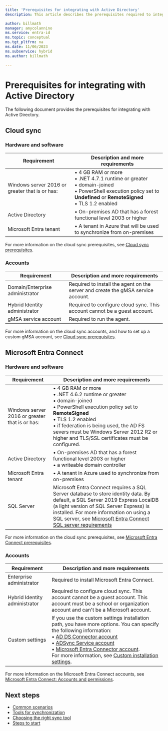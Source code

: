 ```yaml
---
title: 'Prerequisites for integrating with Active Directory'
description: This article describes the prerequisites required to integrate with Active Directory.

author: billmath
manager: amycolannino
ms.service: entra-id
ms.topic: conceptual
ms.tgt_pltfrm: na
ms.date: 11/06/2023
ms.subservice: hybrid
ms.author: billmath

---
```


# Prerequisites for integrating with Active Directory
The following document provides the prerequisites for integrating with Active Directory.

## Cloud sync

### Hardware and software

|Requirement|Description and more requirements|
|-----|-----|
|Windows server 2016 or greater that is or has:|• 4 GB RAM or more</br>• .NET 4.7.1 runtime or greater</br>• domain-joined</br>• PowerShell execution policy set to **Undefined** or **RemoteSigned**</br>• TLS 1.2 enabled</br>|
|Active Directory|• On-premises AD that has a forest functional level 2003 or higher|
|Microsoft Entra tenant|• A tenant in Azure that will be used to synchronize from on-premises|

For more information on the cloud sync prerequisites, see [Cloud sync prerequisites](cloud-sync/how-to-prerequisites.md).

### Accounts

|Requirement|Description and more requirements|
|-----|-----|
|Domain/Enterprise administrator|Required to install the agent on the server and create the gMSA service account.|
|Hybrid Identity administrator|Required to configure cloud sync.  This account cannot be a guest account.|
|gMSA service account|Required to run the agent.| 

For more information on the cloud sync accounts, and how to set up a custom gMSA account, see [Cloud sync prerequisites](cloud-sync/how-to-prerequisites.md).

<a name='azure-ad-connect'></a>

## Microsoft Entra Connect

### Hardware and software

|Requirement|Description and more requirements|
|-----|-----|
|Windows server 2016 or greater that is or has:|• 4 GB RAM or more</br>• .NET 4.6.2 runtime or greater</br>• domain-joined</br>• PowerShell execution policy set to **RemoteSigned**</br>• TLS 1.2 enabled</br>• if federation is being used, the AD FS severs must be Windows Server 2012 R2 or higher and TLS/SSL certificates must be configured.|
|Active Directory|• On-premises AD that has a forest functional level 2003 or higher</br>• a writeable domain controller|
|Microsoft Entra tenant|• A tenant in Azure used to synchronize from on-premises|
|SQL Server|Microsoft Entra Connect requires a SQL Server database to store identity data. By default, a SQL Server 2019 Express LocalDB (a light version of SQL Server Express) is installed. For more information on using a SQL server, see [Microsoft Entra Connect SQL server requirements](connect/how-to-connect-install-prerequisites.md#sql-server-used-by-azure-ad-connect)


For more information on the cloud sync prerequisites, see [Microsoft Entra Connect prerequisites](connect/how-to-connect-install-prerequisites.md).

### Accounts

|Requirement|Description and more requirements|
|-----|-----|
|Enterprise administrator|Required to install Microsoft Entra Connect.|
|Hybrid Identity administrator|Required to configure cloud sync.  This account cannot be a guest account.  This account must be a school or organization account and can't be a Microsoft account.|
|Custom settings|If you use the custom settings installation path, you have more options. You can specify the following information:</br>• [AD DS Connector account](./connect/reference-connect-accounts-permissions.md)</br>• [ADSync Service account](./connect/reference-connect-accounts-permissions.md)</br>• [Microsoft Entra Connector account](./connect/reference-connect-accounts-permissions.md).  </br>For more information, see [Custom installation settings](./connect/reference-connect-accounts-permissions.md#custom-settings).|

For more information on the Microsoft Entra Connect accounts, see [Microsoft Entra Connect: Accounts and permissions](connect/reference-connect-accounts-permissions.md).

## Next steps
- [Common scenarios](common-scenarios.md)
- [Tools for synchronization](sync-tools.md)
- [Choosing the right sync tool](https://setup.microsoft.com/azure/add-or-sync-users-to-azure-ad)
- [Steps to start](get-started.md)
